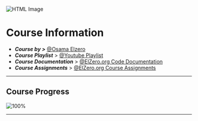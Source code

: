 ![HTML Image](https://user-images.githubusercontent.com/90455303/176652557-13edc1b1-b3ed-46d8-94a8-3880aa41f88c.png)
# Course Information
- ***Course by >*** [@Osama Elzero](https://www.facebook.com/OsElzero)
- ***Course Playlist*** > [@Youtube Playlist](https://youtube.com/playlist?list=PLDoPjvoNmBAw_t_XWUFbBX-c9MafPk9ji)
- ***Course Documentation*** > [@ElZero.org Code Documentation](https://elzero.org/category/courses/html-course/)
- ***Course Assignments*** > [@ElZero.org Course Assignments](https://elzero.org/category/assignments/html-assignments/)
***
## Course Progress 
![100%](https://progress-bar.dev/100?title=Progress)
***
